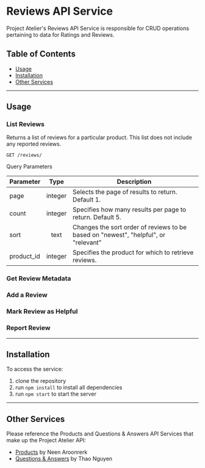 # Reviews API Service
Project Atelier's Reviews API Service is responsible for CRUD operations pertaining to data for Ratings and Reviews.

## Table of Contents
  - <a href='#usage'>Usage</a>
  - <a href='#installation'>Installation</a>
  - <a href='#other-services'>Other Services</a>

---
## Usage
  ### List Reviews
  Returns a list of reviews for a particular product. This list does not include any reported reviews.
  
  `GET /reviews/`
  
  Query Parameters
  
| Parameter	 | Type      | Description                                               |
| ---------- | :-------: | --------------------------------------------------------- |
| page       |  integer  | Selects the page of results to return. Default 1.         |
| count      |  integer  | Specifies how many results per page to return. Default 5. |
| sort	     |  text  	 | Changes the sort order of reviews to be based on "newest", "helpful", or "relevant" |
| product_id |  integer  | Specifies the product for which to retrieve reviews. |


  
  ### Get Review Metadata
  ### Add a Review
  ### Mark Review as Helpful
  ### Report Review

---
## Installation
  <!-- TODO: Flesh Out Installation -->
  To access the service:
  1. clone the repository
  2. run  `npm install` to install all dependencies
  3. run `npm start` to start the server

---
## Other Services
Please reference the Products and Questions & Answers API Services that make up the Project Atelier API:
  - <a href='https://github.com/rpp33-sdc-violet/Overview'>Products</a> by Neen Aroonrerk
  - <a href='https://github.com/rpp33-sdc-violet/questions-answers'>Questions & Answers</a> by Thao Nguyen
